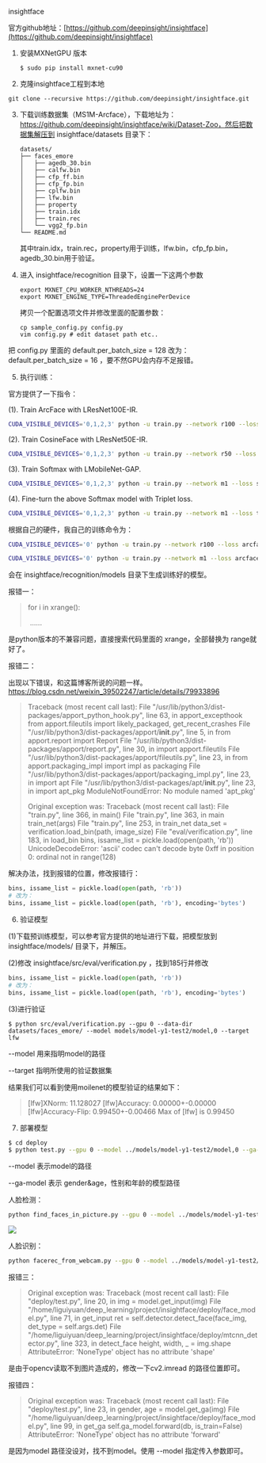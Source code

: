 





insightface

官方github地址：[https://github.com/deepinsight/insightface](https://github.com/deepinsight/insightface)

1. 安装MXNetGPU 版本

   ```shell
   $ sudo pip install mxnet-cu90
   ```

   

2. 克隆insightface工程到本地

```shell
git clone --recursive https://github.com/deepinsight/insightface.git
```



3. 下载训练数据集（MS1M-Arcface），下载地址为：https://github.com/deepinsight/insightface/wiki/Dataset-Zoo，然后把数据集解压到 insightface/datasets 目录下：

   ```
   datasets/
   ├── faces_emore
   │   ├── agedb_30.bin
   │   ├── calfw.bin
   │   ├── cfp_ff.bin
   │   ├── cfp_fp.bin
   │   ├── cplfw.bin
   │   ├── lfw.bin
   │   ├── property
   │   ├── train.idx
   │   ├── train.rec
   │   └── vgg2_fp.bin
   └── README.md
   ```

   其中train.idx，train.rec，property用于训练，lfw.bin，cfp_fp.bin，agedb_30.bin用于验证。



4. 进入 insightface/recognition 目录下，设置一下这两个参数

   ```shell
   export MXNET_CPU_WORKER_NTHREADS=24
   export MXNET_ENGINE_TYPE=ThreadedEnginePerDevice
   ```

   拷贝一个配置选项文件并修改里面的配置参数：

   ```shell
   cp sample_config.py config.py
   vim config.py # edit dataset path etc..
   ```

把 config.py 里面的 default.per_batch_size = 128 改为：default.per_batch_size = 16 ，要不然GPU会内存不足报错。





5. 执行训练：

官方提供了一下指令：

(1). Train ArcFace with LResNet100E-IR.

```bash
CUDA_VISIBLE_DEVICES='0,1,2,3' python -u train.py --network r100 --loss arcface --dataset emore
```

(2). Train CosineFace with LResNet50E-IR.

```bash
CUDA_VISIBLE_DEVICES='0,1,2,3' python -u train.py --network r50 --loss cosface --dataset emore
```

(3). Train Softmax with LMobileNet-GAP.

```bash
CUDA_VISIBLE_DEVICES='0,1,2,3' python -u train.py --network m1 --loss softmax --dataset emore
```

(4). Fine-turn the above Softmax model with Triplet loss.

```bash
CUDA_VISIBLE_DEVICES='0,1,2,3' python -u train.py --network m1 --loss triplet --lr 0.005 --pretrained ./models/m1-softmax-emore,1
```



根据自己的硬件，我自己的训练命令为：

```bash
CUDA_VISIBLE_DEVICES='0' python -u train.py --network r100 --loss arcface --dataset emore
```

```bash
CUDA_VISIBLE_DEVICES='0' python -u train.py --network m1 --loss arcface --dataset emore
```

会在 insightface/recognition/models 目录下生成训练好的模型。

报错一：

> for i in xrange():
>
> ​	......

是python版本的不兼容问题，直接搜索代码里面的 xrange，全部替换为 range就好了。



报错二：

出现以下错误，和这篇博客所说的问题一样。https://blog.csdn.net/weixin_39502247/article/details/79933896

> Traceback (most recent call last):
>   File "/usr/lib/python3/dist-packages/apport_python_hook.py", line 63, in apport_excepthook
>     from apport.fileutils import likely_packaged, get_recent_crashes
>   File "/usr/lib/python3/dist-packages/apport/__init__.py", line 5, in <module>
>     from apport.report import Report
>   File "/usr/lib/python3/dist-packages/apport/report.py", line 30, in <module>
>     import apport.fileutils
>   File "/usr/lib/python3/dist-packages/apport/fileutils.py", line 23, in <module>
>     from apport.packaging_impl import impl as packaging
>   File "/usr/lib/python3/dist-packages/apport/packaging_impl.py", line 23, in <module>
>     import apt
>   File "/usr/lib/python3/dist-packages/apt/__init__.py", line 23, in <module>
>     import apt_pkg
> ModuleNotFoundError: No module named 'apt_pkg'
>
> Original exception was:
> Traceback (most recent call last):
>   File "train.py", line 366, in <module>
>     main()
>   File "train.py", line 363, in main
>     train_net(args)
>   File "train.py", line 253, in train_net
>     data_set = verification.load_bin(path, image_size)
>   File "eval/verification.py", line 183, in load_bin
>     bins, issame_list = pickle.load(open(path, 'rb'))
> UnicodeDecodeError: 'ascii' codec can't decode byte 0xff in position 0: ordinal not in range(128)

解决办法，找到报错的位置，修改报错行：

```python
bins, issame_list = pickle.load(open(path, 'rb'))
# 改为：
bins, issame_list = pickle.load(open(path, 'rb'), encoding='bytes')
```



6. 验证模型

(1)下载预训练模型，可以参考官方提供的地址进行下载，把模型放到 insightface/models/ 目录下，并解压。

(2)修改 insightface/src/eval/verification.py ，找到185行并修改

```python
bins, issame_list = pickle.load(open(path, 'rb'))
# 改为：
bins, issame_list = pickle.load(open(path, 'rb'), encoding='bytes')
```

(3)进行验证

```shell
$ python src/eval/verification.py --gpu 0 --data-dir datasets/faces_emore/ --model models/model-y1-test2/model,0 --target lfw
```

--model 用来指明model的路径

--target 指明所使用的验证数据集

结果我们可以看到使用moilenet的模型验证的结果如下：

> [lfw]XNorm: 11.128027
> [lfw]Accuracy: 0.00000+-0.00000
> [lfw]Accuracy-Flip: 0.99450+-0.00466
> Max of [lfw] is 0.99450



7. 部署模型

```bash
$ cd deploy
$ python test.py --gpu 0 --model ../models/model-y1-test2/model,0 --ga-model ../gender-age/model/model,0
```

--model  表示model的路径

--ga-model  表示 gender&age，性别和年龄的模型路径



人脸检测：

```bash
python find_faces_in_picture.py --gpu 0 --model ../models/model-y1-test2/model,0 --ga-model ../gender-age/model/model,0
```

![](/home/liguiyuan/deep_learning/project/insightface/deploy/face_detector.jpeg)



人脸识别：

```bash
python facerec_from_webcam.py --gpu 0 --model ../models/model-y1-test2/model,0 --ga-model ../gender-age/model/model,0
```



报错三：

> Original exception was:
> Traceback (most recent call last):
>   File "deploy/test.py", line 20, in <module>
>     img = model.get_input(img)
>   File "/home/liguiyuan/deep_learning/project/insightface/deploy/face_model.py", line 71, in get_input
>     ret = self.detector.detect_face(face_img, det_type = self.args.det)
>   File "/home/liguiyuan/deep_learning/project/insightface/deploy/mtcnn_detector.py", line 323, in detect_face
>     height, width, _ = img.shape
> AttributeError: 'NoneType' object has no attribute 'shape'

是由于opencv读取不到图片造成的，修改一下cv2.imread 的路径位置即可。



报错四：

> Original exception was:
> Traceback (most recent call last):
> File "deploy/test.py", line 23, in <module>
>  gender, age = model.get_ga(img)
> File "/home/liguiyuan/deep_learning/project/insightface/deploy/face_model.py", line 99, in get_ga
>  self.ga_model.forward(db, is_train=False)
> AttributeError: 'NoneType' object has no attribute 'forward'

是因为model 路径没设对，找不到model。使用 --model 指定传入参数即可。



